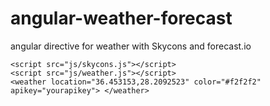 angular-weather-forecast
========================

angular directive for weather  with Skycons and forecast.io

```
<script src="js/skycons.js"></script>
<script src="js/weather.js"></script>
<weather location="36.453153,28.2092523" color="#f2f2f2" apikey="yourapikey"> </weather>	
```
